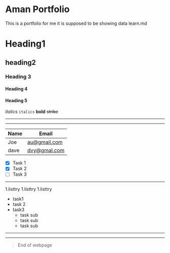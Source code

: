 # Aman Portfolio
This is a portfolio for me
 it is supposed to be showing data 
 learn.md
# Heading1
## heading2
### Heading 3
#### Heading 4
#### Heading 5

_italics_
`italics`
**bold**
~~strike~~

---
___

|Name| Email|
|----|-----|
|Joe|au@gmail.com|
|dave|dvy@gmal.com|

* [x] Task 1
* [x] Task 2
* [ ] Task 3
---
 1.listtry
 1.listtry
 1.listtry


* task1 
* task 2
* task3
    * task sub
    * task sub
    * task sub
---
---
>End of webpage
